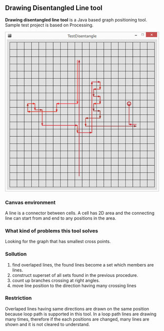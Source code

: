 ## Drawing Disentangled Line tool

**Drawing disentangled line tool** is a Java based graph positioning tool. Sample test project is based on Processing.

![alt text](Disentangle.png "Drawing lines between cells with disentangled")

### Canvas environment
A line is a connector between cells. A cell has 2D area and the connecting line can start from and end to any positions in the area.

### What kind of problems this tool solves
Looking for the graph that has smallest cross points.

### Sollution
1. find overlaped lines, the found lines become a set which members are lines.
2. construct superset of all sets found in the previous procedure.
3. count up branches crossing at right angles.
4. move line position to the direction having many crossing lines

### Restriction
Overlaped lines having same directions are drawn on the same position because loop path is supported in this tool. In a loop path lines are drawing many times, therefore if the each positions are changed, many lines are shown and it is not cleared to understand.

